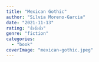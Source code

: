 ```yaml
---
title: "Mexican Gothic"
author: "Silvia Moreno-Garcia"
date: "2021-11-13"
rating: "👍👍👍"
genre: "fiction"
categories: 
  - "book"
coverImage: "mexican-gothic.jpeg"
---
```



